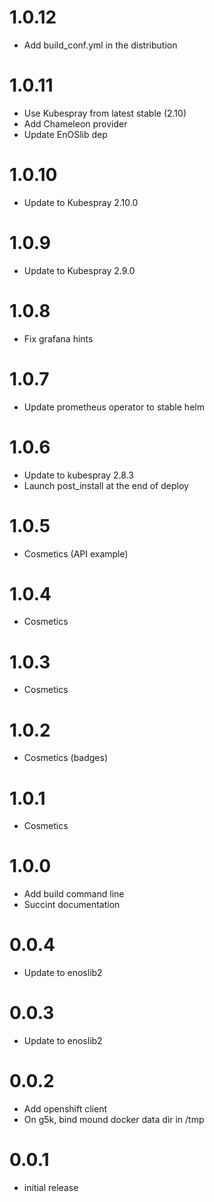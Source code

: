 # 1.0.12

* Add build_conf.yml in the distribution

# 1.0.11

* Use Kubespray from latest stable (2.10)
* Add Chameleon provider
* Update EnOSlib dep

# 1.0.10

* Update to Kubespray 2.10.0

# 1.0.9

- Update to Kubespray 2.9.0

# 1.0.8

- Fix grafana hints

# 1.0.7

- Update prometheus operator to stable helm

# 1.0.6

- Update to kubespray 2.8.3
- Launch post_install at the end of deploy

# 1.0.5

- Cosmetics (API example)

# 1.0.4

- Cosmetics

# 1.0.3

- Cosmetics

# 1.0.2

- Cosmetics (badges)

# 1.0.1

- Cosmetics

# 1.0.0

- Add build command line
- Succint documentation

# 0.0.4

- Update to enoslib2

# 0.0.3

- Update to enoslib2

# 0.0.2

- Add openshift client
- On g5k, bind mound docker data dir in /tmp


# 0.0.1

- initial release
